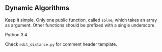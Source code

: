 ## Dynamic Algorithms

Keep it simple. Only one public function, called `solve`, which takes an array as argument. 
Other functions should be prefixed with a single underscore.

Python 3.4.

Check `edit_distance.py` for comment header template.
